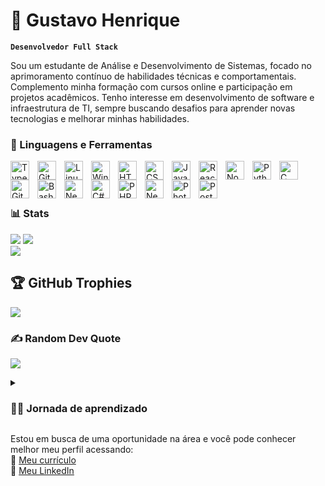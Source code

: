 # 🧠 Gustavo Henrique

**`Desenvolvedor Full Stack`**

Sou um estudante de Análise e Desenvolvimento de Sistemas, focado no aprimoramento contínuo de habilidades técnicas e comportamentais. Complemento minha formação com cursos online e participação em projetos acadêmicos. Tenho interesse em desenvolvimento de software e infraestrutura de TI, sempre buscando desafios para aprender novas tecnologias e melhorar minhas habilidades.

### 🧰 Linguagens e Ferramentas

<img align="left" alt="TypeScript" width="30px" style="padding-right:10px;" src="https://cdn.jsdelivr.net/gh/devicons/devicon/icons/typescript/typescript-plain.svg" />
<img align="left" alt="Git" width="30px" style="padding-right:10px;" src="https://cdn.jsdelivr.net/gh/devicons/devicon/icons/git/git-original.svg" />
<img align="left" alt="Linux" width="30px" style="padding-right:10px;" src="https://cdn.jsdelivr.net/gh/devicons/devicon/icons/linux/linux-original.svg" />
<img align="left" alt="Windows" width="30px" style="padding-right:10px;" src="https://cdn.jsdelivr.net/gh/devicons/devicon@latest/icons/windows11/windows11-original.svg" />
<img align="left" alt="HTML" width="30px" style="padding-right:10px;" src="https://cdn.jsdelivr.net/gh/devicons/devicon/icons/html5/html5-plain.svg" />
<img align="left" alt="CSS" width="30px" style="padding-right:10px;" src="https://cdn.jsdelivr.net/gh/devicons/devicon/icons/css3/css3-plain.svg" />
<img align="left" alt="JavaScript" width="30px" style="padding-right:10px;" src="https://cdn.jsdelivr.net/gh/devicons/devicon/icons/javascript/javascript-plain.svg" />
<img align="left" alt="React" width="30px" style="padding-right:10px;" src="https://cdn.jsdelivr.net/gh/devicons/devicon/icons/react/react-original.svg" />
<img align="left" alt="NodeJS" width="30px" style="padding-right:10px;" src="https://cdn.jsdelivr.net/gh/devicons/devicon/icons/nodejs/nodejs-original.svg" />
<img align="left" alt="Python" width="30px" style="padding-right:10px;" src="https://cdn.jsdelivr.net/gh/devicons/devicon/icons/python/python-plain.svg" />
<img align="left" alt="C" width="30px" style="padding-right:10px;" src="https://cdn.jsdelivr.net/gh/devicons/devicon/icons/c/c-line.svg" />
<img align="left" alt="GitHub" width="30px" style="padding-right:10px;" src="https://cdn.jsdelivr.net/gh/devicons/devicon/icons/github/github-original.svg" />
<img align="left" alt="Bash" width="30px" style="padding-right:10px;" src="https://cdn.jsdelivr.net/gh/devicons/devicon/icons/bash/bash-original.svg" />
<img align="left" alt="Next.js" width="30px" style="padding-right:10px;" src="https://cdn.jsdelivr.net/gh/devicons/devicon/icons/nextjs/nextjs-plain.svg" />
<img align="left" alt="C#" width="30px" style="padding-right:10px;" src="https://cdn.jsdelivr.net/gh/devicons/devicon@latest/icons/csharp/csharp-original.svg" />
<img align="left" alt="PHP" width="30px" style="padding-right:10px;" src="https://cdn.jsdelivr.net/gh/devicons/devicon/icons/php/php-plain.svg" />
<img align="left" alt="NestJS" width="30px" style="padding-right:10px;" src="https://cdn.jsdelivr.net/gh/devicons/devicon@latest/icons/nestjs/nestjs-original.svg" />
<img align="left" alt="Photoshop" width="30px" style="padding-right:10px;" src="https://cdn.jsdelivr.net/gh/devicons/devicon@latest/icons/photoshop/photoshop-original.svg" />
<img align="left" alt="PostgreSQL" width="30px" style="padding-right:10px;" src="https://cdn.jsdelivr.net/gh/devicons/devicon@latest/icons/postgresql/postgresql-original.svg" />
<br />
<br />

#

### 📊 Stats

![](https://github-readme-stats.vercel.app/api?username=TavinHVM&show_icons=true&theme=dracula)
![](https://github-readme-streak-stats.herokuapp.com/?user=TavinHVM&theme=dracula&hide_border=false)<br/>
![](https://github-readme-stats.vercel.app/api/top-langs/?username=TavinHVM&theme=dracula&hide_border=false&include_all_commits=true&count_private=true&layout=compact)

## 🏆 GitHub Trophies
![](https://github-profile-trophy.vercel.app/?username=TavinHVM&theme=dracula&no-frame=false&no-bg=true&margin-w=4)

### ✍️ Random Dev Quote
![](https://quotes-github-readme.vercel.app/api?type=horizontal&theme=dracula)

<details>
 <summary><h3>👨‍💻 Jornada de aprendizado</h3></summary>
 <br />
 Comecei minha jornada na área de tecnologia em 2023, ao ingressar no curso de Análise e Desenvolvimento de Sistemas na UNIP, porém desde pequeno sempre fui interessado pela área. Atualmente focado em ser mais versátil, voltando meus esforços ao desenvolvimento Full Stack, masterizando o desenvolvimento de projetos por inteiro, desde o Front-end, Back-end e o Banco de dados.  
</details>

Estou em busca de uma oportunidade na área e você pode conhecer melhor meu perfil acessando:
<br />
 🔗 [Meu currículo](https://github.com/TavinHVM/Curriculo-Profissional/blob/main/Curr%C3%ADculo.pdf)
 <br />
 🔗 [Meu LinkedIn](https://www.linkedin.com/in/gustavo-henrique-6b8352304/)  
